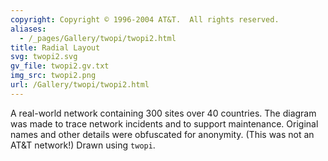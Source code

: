 ```yaml
---
copyright: Copyright © 1996-2004 AT&T.  All rights reserved.
aliases:
  - /_pages/Gallery/twopi/twopi2.html
title: Radial Layout
svg: twopi2.svg
gv_file: twopi2.gv.txt
img_src: twopi2.png
url: /Gallery/twopi/twopi2.html
---
```

A real-world network containing 300 sites over 40 countries.
The diagram was made to trace network incidents and to support maintenance.
Original names and other details were obfuscated for anonymity.
(This was not an AT&T network!)  Drawn using `twopi`.
